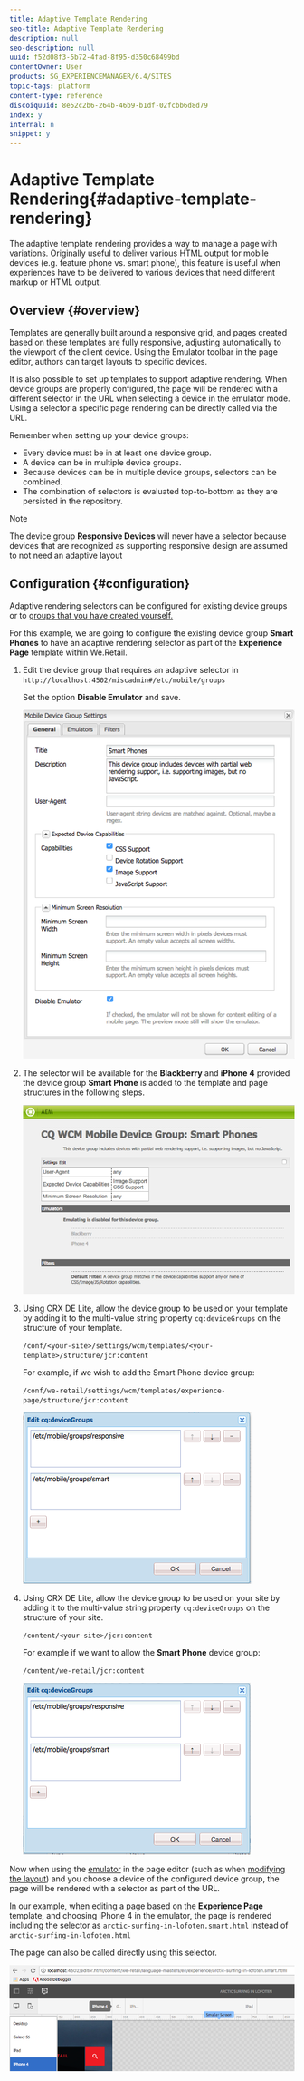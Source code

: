 ```yaml
---
title: Adaptive Template Rendering
seo-title: Adaptive Template Rendering
description: null
seo-description: null
uuid: f52d08f3-5b72-4fad-8f95-d350c68499bd
contentOwner: User
products: SG_EXPERIENCEMANAGER/6.4/SITES
topic-tags: platform
content-type: reference
discoiquuid: 8e52c2b6-264b-46b9-b1df-02fcbb6d8d79
index: y
internal: n
snippet: y
---
```


# Adaptive Template Rendering{#adaptive-template-rendering}

The adaptive template rendering provides a way to manage a page with variations. Originally useful to deliver various HTML output for mobile devices (e.g. feature phone vs. smart phone), this feature is useful when experiences have to be delivered to various devices that need different markup or HTML output.

## Overview {#overview}

Templates are generally built around a responsive grid, and pages created based on these templates are fully responsive, adjusting automatically to the viewport of the client device. Using the Emulator toolbar in the page editor, authors can target layouts to specific devices.

It is also possible to set up templates to support adaptive rendering. When device groups are properly configured, the page will be rendered with a different selector in the URL when selecting a device in the emulator mode. Using a selector a specific page rendering can be directly called via the URL.

Remember when setting up your device groups:

* Every device must be in at least one device group.
* A device can be in multiple device groups.
* Because devices can be in multiple device groups, selectors can be combined.
* The combination of selectors is evaluated top-to-bottom as they are persisted in the repository.

>[!NOTE]
>
>The device group **Responsive Devices** will never have a selector because devices that are recognized as supporting responsive design are assumed to not need an adaptive layout

## Configuration {#configuration}

Adaptive rendering selectors can be configured for existing device groups or to [groups that you have created yourself.](../../../sites/developing/using/mobile.md#main-pars-title-2)

For this example, we are going to configure the existing device group **Smart Phones** to have an adaptive rendering selector as part of the **Experience Page** template within We.Retail.

1. Edit the device group that requires an adaptive selector in `http://localhost:4502/miscadmin#/etc/mobile/groups`

   Set the option **Disable Emulator** and save.

   ![](assets/chlimage_1-170.png)

1. The selector will be available for the **Blackberry** and **iPhone 4** provided the device group **Smart Phone** is added to the template and page structures in the following steps.

   ![](assets/chlimage_1-171.png)

1. Using CRX DE Lite, allow the device group to be used on your template by adding it to the multi-value string property `cq:deviceGroups` on the structure of your template.

   `/conf/<your-site>/settings/wcm/templates/<your-template>/structure/jcr:content`

   For example, if we wish to add the Smart Phone device group:

   `/conf/we-retail/settings/wcm/templates/experience-page/structure/jcr:content`

   ![](assets/chlimage_1-172.png)

1. Using CRX DE Lite, allow the device group to be used on your site by adding it to the multi-value string property `cq:deviceGroups` on the structure of your site.

   `/content/<your-site>/jcr:content`

   For example if we want to allow the **Smart Phone** device group:

   `/content/we-retail/jcr:content`

   ![](assets/chlimage_1-173.png)

Now when using the [emulator](../../../sites/authoring/using/responsive-layout.md#main-pars-title-2) in the page editor (such as when [modifying the layout](../../../sites/authoring/using/responsive-layout.md)) and you choose a device of the configured device group, the page will be rendered with a selector as part of the URL.

In our example, when editing a page based on the **Experience Page** template, and choosing iPhone 4 in the emulator, the page is rendered including the selector as `arctic-surfing-in-lofoten.smart.html` instead of `arctic-surfing-in-lofoten.html`

The page can also be called directly using this selector.

![](assets/chlimage_1-174.png)

